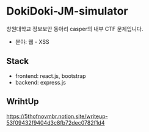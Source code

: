 # DokiDoki-JM-simulator

창원대학교 정보보안 동아리 casper의 내부 CTF 문제입니다.

* 분야: 웹 - XSS

## Stack

* frontend: react.js, bootstrap
* backend: express.js


## WrihtUp

https://5thofnovmbr.notion.site/writeup-53f09432f9404d3c8fb72dec0782f1d4

